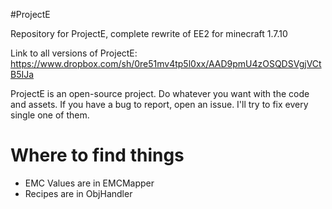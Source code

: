 #ProjectE

Repository for ProjectE, complete rewrite of EE2 for minecraft 1.7.10

Link to all versions of ProjectE: https://www.dropbox.com/sh/0re51mv4tp5l0xx/AAD9pmU4zOSQDSVgjVCtB5IJa

ProjectE is an open-source project. Do whatever you want with the code and assets. 
If you have a bug to report, open an issue. I'll try to fix every single one of them.



# Where to find things

- EMC Values are in EMCMapper
- Recipes are in ObjHandler
